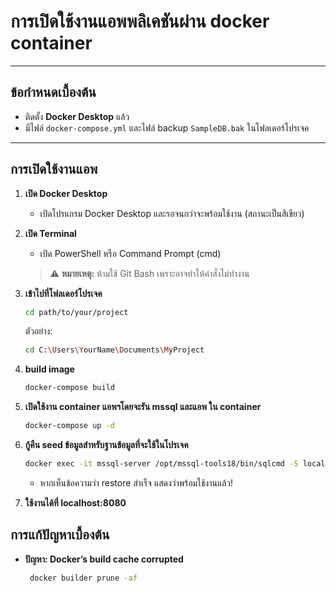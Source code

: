 # การเปิดใช้งานแอพพลิเคชันผ่าน docker container

---

## ข้อกำหนดเบื้องต้น

- ติดตั้ง **Docker Desktop** แล้ว
- มีไฟล์ `docker-compose.yml` และไฟล์ backup `SampleDB.bak` ในโฟลเดอร์โปรเจค

---

## การเปิดใช้งานแอพ

1. **เปิด Docker Desktop**

   - เปิดโปรแกรม Docker Desktop และรอจนกว่าจะพร้อมใช้งาน (สถานะเป็นสีเขียว)

2. **เปิด Terminal**

   - เปิด PowerShell หรือ Command Prompt (cmd)

   > ⚠️ **หมายเหตุ:** ห้ามใช้ Git Bash เพราะอาจทำให้คำสั่งไม่ทำงาน

3. **เข้าไปที่โฟลเดอร์โปรเจค**

   ```bash
   cd path/to/your/project
   ```
   ตัวอย่าง:
   ```bash
   cd C:\Users\YourName\Documents\MyProject
   ```

4. **build image**

   ```bash
   docker-compose build
   ```
   
5. **เปิดใช้งาน container แอพฯโดยจะรัน mssql และแอพ ใน container**

   ```bash
   docker-compose up -d
   ```

6. **กู้คืน seed ข้อมูลสำหรับฐานข้อมูลที่จะใช้ในโปรเจค**

   ```bash
   docker exec -it mssql-server /opt/mssql-tools18/bin/sqlcmd -S localhost -U sa -P "MyStrong!Pass123" -C -Q "RESTORE DATABASE [SampleDB] FROM DISK = '/backups/SampleDB.bak' WITH MOVE 'SampleDB' TO '/var/opt/mssql/data/SampleDB.mdf', MOVE 'SampleDB_log' TO '/var/opt/mssql/data/SampleDB_log.ldf', REPLACE"
   ```
   - หากเห็นข้อความว่า restore สำเร็จ แสดงว่าพร้อมใช้งานแล้ว!  

7. **ใช้งานได้ที่ localhost:8080**

## การแก้ปัญหาเบื้องต้น

- **ปัญหา: Docker’s build cache corrupted**

  ```bash
   docker builder prune -af
   ```
